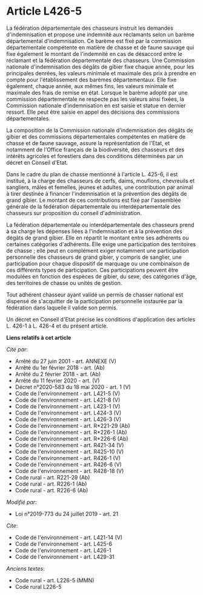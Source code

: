 # Article L426-5

La fédération départementale des chasseurs instruit les demandes d'indemnisation et propose une indemnité aux réclamants
selon un barème départemental d'indemnisation. Ce barème est fixé par la commission départementale compétente en matière de
chasse et de faune sauvage qui fixe également le montant de l'indemnité en cas de désaccord entre le réclamant et la
fédération départementale des chasseurs. Une Commission nationale d'indemnisation des dégâts de gibier fixe chaque année,
pour les principales denrées, les valeurs minimale et maximale des prix à prendre en compte pour l'établissement des barèmes
départementaux. Elle fixe également, chaque année, aux mêmes fins, les valeurs minimale et maximale des frais de remise en
état. Lorsque le barème adopté par une commission départementale ne respecte pas les valeurs ainsi fixées, la Commission
nationale d'indemnisation en est saisie et statue en dernier ressort. Elle peut être saisie en appel des décisions des
commissions départementales.

La composition de la Commission nationale d'indemnisation des dégâts de gibier et des commissions départementales compétentes
en matière de chasse et de faune sauvage, assure la représentation de l'Etat, et notamment de l'Office français de la
biodiversité, des chasseurs et des intérêts agricoles et forestiers dans des conditions déterminées par un décret en Conseil
d'Etat.

Dans le cadre du plan de chasse mentionné à l'article L. 425-6, il est institué, à la charge des chasseurs de cerfs, daims,
mouflons, chevreuils et sangliers, mâles et femelles, jeunes et adultes, une contribution par animal à tirer destinée à
financer l'indemnisation et la prévention des dégâts de grand gibier. Le montant de ces contributions est fixé par
l'assemblée générale de la fédération départementale ou interdépartementale des chasseurs sur proposition du conseil
d'administration.

La fédération départementale ou interdépartementale des chasseurs prend à sa charge les dépenses liées à l'indemnisation et à
la prévention des dégâts de grand gibier. Elle en répartit le montant entre ses adhérents ou certaines catégories
d'adhérents. Elle exige une participation des territoires de chasse ; elle peut en complément exiger notamment une
participation personnelle des chasseurs de grand gibier, y compris de sanglier, une participation pour chaque dispositif de
marquage ou une combinaison de ces différents types de participation. Ces participations peuvent être modulées en fonction
des espèces de gibier, du sexe, des catégories d'âge, des territoires de chasse ou unités de gestion.

Tout adhérent chasseur ayant validé un permis de chasser national est dispensé de s'acquitter de la participation personnelle
instaurée par la fédération dans laquelle il valide son permis.

Un décret en Conseil d'Etat précise les conditions d'application des articles L. 426-1 à L. 426-4 et du présent article.

**Liens relatifs à cet article**

_Cité par_:

  - Arrêté du 27 juin 2001 - art. ANNEXE (V)
  - Arrêté du 1er février 2018 - art. (Ab)
  - Arrêté du 2 février 2018 - art. (Ab)
  - Arrêté du 11 février 2020 - art. (V)
  - Décret n°2020-583 du 18 mai 2020 - art. 1 (V)
  - Code de l'environnement - art. L421-5 (V)
  - Code de l'environnement - art. L421-8 (V)
  - Code de l'environnement - art. L423-1 (V)
  - Code de l'environnement - art. L424-3 (V)
  - Code de l'environnement - art. L426-3 (V)
  - Code de l'environnement - art. R*221-29 (Ab)
  - Code de l'environnement - art. R*226-1 (Ab)
  - Code de l'environnement - art. R*226-6 (Ab)
  - Code de l'environnement - art. R421-34 (V)
  - Code de l'environnement - art. R425-10 (V)
  - Code de l'environnement - art. R426-1 (V)
  - Code de l'environnement - art. R426-6 (V)
  - Code de l'environnement - art. R428-18 (V)
  - Code rural - art. R221-29 (Ab)
  - Code rural - art. R226-1 (Ab)
  - Code rural - art. R226-6 (Ab)

_Modifié par_:

  - Loi n°2019-773 du 24 juillet 2019 - art. 21

_Cite_:

  - Code de l'environnement - art. L421-14 (V)
  - Code de l'environnement - art. L425-6
  - Code de l'environnement - art. L426-1
  - Code de l'environnement - art. L429-31

_Anciens textes_:

  - Code rural - art. L226-5 (MMN)
  - Code rural L226-5
